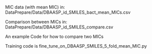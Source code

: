 MIC data (with mean MIC) in:  
DataPrepare/Data/DBAASP_id_SMILES_bact_mean_MICs.csv  

Comparison between MICs in:  
DataPrepare/Data/DBAASP_id_SMILES_compare.csv

An example Code for how to compare two MICs

Training code is fine_tune_on_DBAASP_SMILES_5_fold_mean_MIC.py